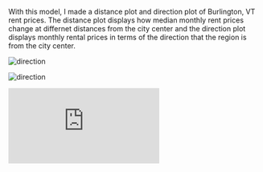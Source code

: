 With this model, I made a distance plot and direction plot of Burlington, VT rent prices. The distance plot displays how median monthly rent prices change at differnet distances from the city center and the direction plot displays monthly rental prices in terms of the direction that the region is from the city center.

![direction](https://github.com/Ian8VT/Ian8VT.github.io/blob/master/QGIS/Lab%202/burlington_cardinal.png)

![direction](https://github.com/Ian8VT/Ian8VT.github.io/blob/master/QGIS/Lab%202/burlington_dist.png)

![polar](https://github.com/Ian8VT/Ian8VT.github.io/blob/master/QGIS/Lab%202/polarplot2.html)
